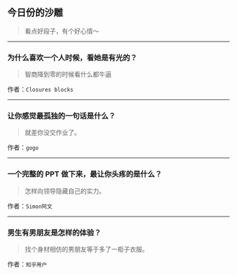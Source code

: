 ## 今日份的沙雕

> 看点好段子，有个好心情～


 
---

### 为什么喜欢一个人时候，看她是有光的？

> 智商降到零的时候看什么都牛逼


作者：`Closures blocks`

---

### 让你感觉最孤独的一句话是什么？

> 就差你没交作业了。


作者：`gogo`

---

### 一个完整的 PPT 做下来，最让你头疼的是什么？

> 怎样向领导隐藏自己的实力。


作者：`Simon阿文`

---

### 男生有男朋友是怎样的体验？

> 找个身材相仿的男朋友等于多了一柜子衣服。


作者：`知乎用户`